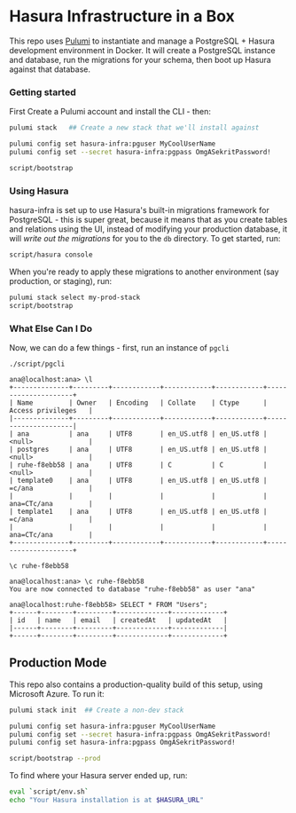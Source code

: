 # Hasura Infrastructure in a Box

This repo uses [Pulumi](https://pulumi.com) to instantiate and manage a PostgreSQL + Hasura development environment in Docker. It will create a PostgreSQL instance and database, run the migrations for your schema, then boot up Hasura against that database.

### Getting started

First Create a Pulumi account and install the CLI - then:

```sh
pulumi stack   ## Create a new stack that we'll install against

pulumi config set hasura-infra:pguser MyCoolUserName
pulumi config set --secret hasura-infra:pgpass OmgASekritPassword!

script/bootstrap
```

### Using Hasura

hasura-infra is set up to use Hasura's built-in migrations framework for PostgreSQL - this is super great, because it means that as you create tables and relations using the UI, instead of modifying your production database, it will *write out the migrations* for you to the `db` directory. To get started, run:

```sh
script/hasura console
```

When you're ready to apply these migrations to another environment (say production, or staging), run:

```sh
pulumi stack select my-prod-stack
script/bootstrap
```

### What Else Can I Do

Now, we can do a few things - first, run an instance of `pgcli`

```
./script/pgcli

ana@localhost:ana> \l                                                                                                      
+--------------+---------+------------+------------+------------+---------------------+
| Name         | Owner   | Encoding   | Collate    | Ctype      | Access privileges   |
|--------------+---------+------------+------------+------------+---------------------|
| ana          | ana     | UTF8       | en_US.utf8 | en_US.utf8 | <null>              |
| postgres     | ana     | UTF8       | en_US.utf8 | en_US.utf8 | <null>              |
| ruhe-f8ebb58 | ana     | UTF8       | C          | C          | <null>              |
| template0    | ana     | UTF8       | en_US.utf8 | en_US.utf8 | =c/ana              |
|              |         |            |            |            | ana=CTc/ana         |
| template1    | ana     | UTF8       | en_US.utf8 | en_US.utf8 | =c/ana              |
|              |         |            |            |            | ana=CTc/ana         |
+--------------+---------+------------+------------+------------+---------------------+

\c ruhe-f8ebb58

ana@localhost:ana> \c ruhe-f8ebb58                                                                                         
You are now connected to database "ruhe-f8ebb58" as user "ana"

ana@localhost:ruhe-f8ebb58> SELECT * FROM "Users";                                                                         
+------+--------+---------+-------------+-------------+
| id   | name   | email   | createdAt   | updatedAt   |
|------+--------+---------+-------------+-------------|
+------+--------+---------+-------------+-------------+
```

## Production Mode

This repo also contains a production-quality build of this setup, using Microsoft Azure. To run it:

```sh
pulumi stack init  ## Create a non-dev stack

pulumi config set hasura-infra:pguser MyCoolUserName
pulumi config set --secret hasura-infra:pgpass OmgASekritPassword!
pulumi config set hasura-infra:pgpass OmgASekritPassword!

script/bootstrap --prod
```

To find where your Hasura server ended up, run:

```sh
eval `script/env.sh`
echo "Your Hasura installation is at $HASURA_URL"